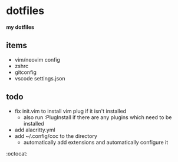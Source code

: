 # dotfiles

**my dotfiles**



## items

- vim/neovim config
- zshrc
- gitconfig
- vscode settings.json

## todo
- fix init.vim to install vim plug if it isn't installed
    - also run :PlugInstall if there are any plugins which need to be installed 
- add alacritty.yml
- add ~/.config/coc to the directory
    - automatically add extensions and automatically configure it


:octocat:
